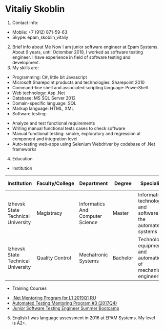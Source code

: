 # Vitaliy Skoblin

1. Contact info:
- Mobile: +7 (912) 871-59-63
- Skype: epam_skoblin_vitaliy
2. Brief info about Me
Now I am junior software engineer at Epam Systems.
About 6 years, until Octomber 2018, I worked as software testing 
engineer. I have experience in field of software testing and development.
3. My skills are:
- Programming: C#, little bit Javascript
- Microsoft Sharepoint products and technologies: Sharepoint 2010
- Command-line shell and associated scripting language: PowerShell 
- Web technology: Asp .Net
- Database: MS SQL Server 2012
- Domain-specific language: SQL
- Markup language: HTML, XML
- Software testing: 
 * Analyze and test functional requirements
 * Writing manual functional tests cases to check software
 * Manual functional testing: smoke, exploratory and regression at component and integration level
 * Auto-testing web-apps using Selenium Webdriver by codebase of .Net frameworks

4. Education
- Institution

Institution|Faculty/College|Department|Degree|Speciality|Graduation year
-----------|---------------|----------|------|----------|-----------------
Izhevsk State Technical University|Magistracy|Informatics And Computer Science|Master|Information technology and software of the automated systems|2012 	 
Izhevsk State Technical University|Quality Control|Mechatronic Systems|Bachelor|Technology, equipment and automation of mechanical engineering|2010

- Training Courses
 * [.Net Mentoring Program for L1 2019Q1 RU](https://learn.epam.com/detailsPage?id=773d915d-d323-41d6-a1dc-7b73fe8f9632&source=PROGRAM_RUN)
 * [Automated Testing Mentoring Program #3 (2017Q4)](https://learn.epam.com/detailsPage?id=03e56be7-e2cf-4cce-a0d2-8ec65f62c41a&source=PROGRAM_RUN)
 * [Junior Software Testing Engineer Summer Bootcamp](https://learn.epam.com/detailsPage?id=1c3ebf16-39b0-46e9-9ef5-fb2d78637472&source=EVENT)
 
 5. English
  I was language assessment in 2016 at EPAM Systems.
 My level is A2+. 
 




